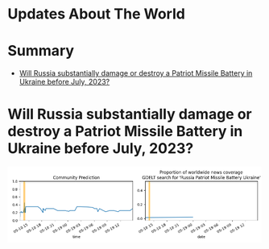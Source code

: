 
Updates About The World
=======================

Summary
=======

* [Will Russia substantially damage or destroy a Patriot Missile Battery in Ukraine before July, 2023?](#will-russia-substantially-damage-or-destroy-a-patriot-missile-battery-in-ukraine-before-july-2023)

# Will Russia substantially damage or destroy a Patriot Missile Battery in Ukraine before July, 2023?


![Russia damages Patriot air defense system?](assets/07.png)